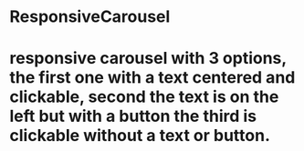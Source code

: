# ResponsiveCarousel


# responsive carousel with 3 options, the first one with a text centered and clickable, second the text is on the left  but with a button the third is clickable without a text or button.
